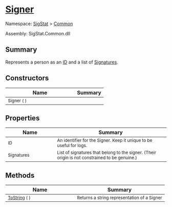 # [Signer](./Signer.md)

Namespace: [SigStat]() > [Common](./README.md)

Assembly: SigStat.Common.dll

## Summary
Represents a person as an [ID](https://github.com/hargitomi97/sigstat/blob/master/docs/md/SigStat/Common/Signer.md) and a list of [Signatures](https://github.com/hargitomi97/sigstat/blob/master/docs/md/SigStat/Common/Signer.md).

## Constructors

| Name | Summary | 
| --- | --- | 
| <sub>Signer (  )</sub><div style="pointer-events:none;cursor:default;"><img width=200 style="max-height:100%;max-width:100%;"/></div>| <sub></sub>| <br>


## Properties

| Name | Summary | 
| --- | --- | 
| <sub>ID</sub><div style="pointer-events:none;cursor:default;"><img width=200 style="max-height:100%;max-width:100%;"/></div>| <sub>An identifier for the Signer. Keep it unique to be useful for logs.</sub>| <br>
| <sub>Signatures</sub><div style="pointer-events:none;cursor:default;"><img width=200 style="max-height:100%;max-width:100%;"/></div>| <sub>List of signatures that belong to the signer.  (Their origin is not constrained to be genuine.)</sub>| <br>


## Methods

| Name | Summary | 
| --- | --- | 
| <sub>[ToString](./Methods/Signer-100663454.md) (  )</sub><div style="pointer-events:none;cursor:default;"><img width=200 style="max-height:100%;max-width:100%;"/></div>| <sub>Returns a string representation of a Signer</sub>| <br>


